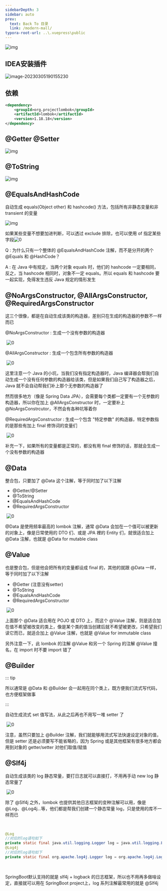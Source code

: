 ```yaml
---
sidebarDepth: 3
sidebar: auto
prev:
  text: Back To 目录
  link: /modern-mall/
typora-root-url: ..\.vuepress\public
---
```


![img](/images/modernmall/13385)

## IDEA安装插件

![image-20230305190155230](/images/modernmall/image-20230305190155230.png)

## 依赖

```xml
<dependency>
    <groupId>org.projectlombok</groupId>
    <artifactId>lombok</artifactId>
    <version>1.18.18</version>
</dependency>
```



## @Getter @Setter

![img](/images/modernmall/13382)

## @ToString

![img](/images/modernmall/13390)

## **@EqualsAndHashCode**

自动生成 equals(Object other) 和 hashcode() 方法，包括所有非静态变量和非 transient 的变量

![img](/images/modernmall/13381)

如果某些变量不想要加进判断，可以透过 exclude 排除，也可以使用 of 指定某些字段![0](/images/modernmall/13386.png)

Q : 为什么只有一个整体的 @EqualsAndHashCode 注解，而不是分开的两个 @Equals 和 @HashCode？

A : 在 Java 中有规定，当两个对象 equals 时，他们的 hashcode 一定要相同，反之，当 hashcode 相同时，对象不一定 equals。所以 equals 和 hashcode 要一起实现，免得发生违反 Java 规定的情形发生



## **@NoArgsConstructor, @AllArgsConstructor, @RequiredArgsConstructor**

这三个很像，都是在自动生成该类的构造器，差别只在生成的构造器的参数不一样而已

@NoArgsConstructor : 生成一个没有参数的构造器

​    ![0](/images/modernmall/13389)

@AllArgsConstructor : 生成一个包含所有参数的构造器

​    ![0](/images/modernmall/13387)

这里注意一个 Java 的小坑，当我们没有指定构造器时，Java 编译器会帮我们自动生成一个没有任何参数的构造器给该类，但是如果我们自己写了构造器之后，Java 就不会自动帮我们补上那个无参数的构造器了

然而很多地方（像是 Spring Data JPA），会需要每个类都一定要有一个无参数的构造器，所以你在加上 @AllArgsConstructor 时，一定要补上 @NoArgsConstrcutor，不然会有各种坑等着你

@RequiredArgsConstructor : 生成一个包含 "特定参数" 的构造器，特定参数指的是那些有加上 final 修饰词的变量们

​    ![0](/images/modernmall/13388)

补充一下，如果所有的变量都是正常的，都没有用 final 修饰的话，那就会生成一个没有参数的构造器



## **@Data**

整合包，只要加了 @Data 这个注解，等于同时加了以下注解

- @Getter/@Setter
- @ToString
- @EqualsAndHashCode
- @RequiredArgsConstructor

​    ![0](/images/modernmall/13380)

@Data 是使用频率最高的 lombok 注解，通常 @Data 会加在一个值可以被更新的对象上，像是日常使用的 DTO 们、或是 JPA 裡的 Entity 们，就很适合加上 @Data 注解，也就是 @Data for mutable class



## **@Value**

也是整合包，但是他会把所有的变量都设成 final 的，其他的就跟 @Data 一样，等于同时加了以下注解

- @Getter (注意没有setter)
- @ToString
- @EqualsAndHashCode
- @RequiredArgsConstructor

​    ![0](/images/modernmall/13384)

上面那个 @Data 适合用在 POJO 或 DTO 上，而这个 @Value 注解，则是适合加在值不希望被改变的类上，像是某个类的值当创建后就不希望被更改，只希望我们读它而已，就适合加上 @Value 注解，也就是 @Value for immutable class

另外注意一下，此 lombok 的注解 @Value 和另一个 Spring 的注解 @Value 撞名，在 import 时不要 import 错了



## **@Builder**

::: tip

所以通常是 @Data 和 @Builder 会一起用在同个类上，既方便我们流式写代码，也方便框架做事

:::

自动生成流式 set 值写法，从此之后再也不用写一堆 setter 了

​    ![0](/images/modernmall/13383)

注意，虽然只要加上 @Builder 注解，我们就能够用流式写法快速设定对象的值，但是 setter 还是必须要写不能省略的，因为 Spring 或是其他框架有很多地方都会用到对象的 getter/setter 对他们取值/赋值

## **@Slf4j**

自动生成该类的 log 静态常量，要打日志就可以直接打，不用再手动 new log 静态常量了

​    ![0](/images/modernmall/13391)

 除了 @Slf4j 之外，lombok 也提供其他日志框架的变种注解可以用，像是 @Log、@Log4j...等，他们都是帮我们创建一个静态常量 log，只是使用的库不一样而已

​             

```java
@Log 
//对应的log语句如下
private static final java.util.logging.Logger log = java.util.logging.Logger.getLogger(LogExample.class.getName());
@Log4j 
//对应的log语句如下
private static final org.apache.log4j.Logger log = org.apache.log4j.Logger.getLogger(LogExample.class);
```

​            

SpringBoot默认支持的就是 slf4j + logback 的日志框架，所以也不用再多做啥设定，直接就可以用在 SpringBoot project上，log 系列注解最常用的就是 @Slf4j